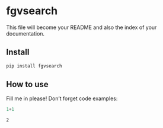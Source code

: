 fgvsearch
================

<!-- WARNING: THIS FILE WAS AUTOGENERATED! DO NOT EDIT! -->

This file will become your README and also the index of your
documentation.

## Install

``` sh
pip install fgvsearch
```

## How to use

Fill me in please! Don’t forget code examples:

``` python
1+1
```

    2
